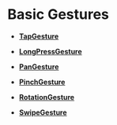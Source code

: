 # Basic Gestures<a name="EN-US_TOPIC_0000001192915098"></a>

-   **[TapGesture](ts-basic-gestures-tapgesture.md)**  

-   **[LongPressGesture](ts-basic-gestures-longpressgesture.md)**  

-   **[PanGesture](ts-basic-gestures-pangesture.md)**  

-   **[PinchGesture](ts-basic-gestures-pinchgesture.md)**  

-   **[RotationGesture](ts-basic-gestures-rotationgesture.md)**  

-   **[SwipeGesture](ts-basic-gestures-swipegesture.md)**  


